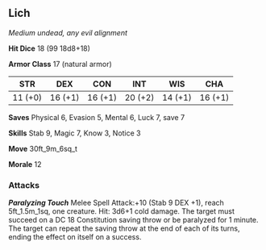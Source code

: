 ## Lich

*Medium undead, any evil alignment*

**Hit Dice** 18 (99 18d8+18)

**Armor Class** 17 (natural armor)

| STR     | DEX     | CON     | INT     | WIS     | CHA     |
|---------|---------|---------|---------|---------|---------|
| 11 (+0) | 16 (+1) | 16 (+1) | 20 (+2) | 14 (+1) | 16 (+1) |

**Saves** Physical 6, Evasion 5, Mental 6, Luck 7, save 7

**Skills** Stab 9, Magic 7, Know 3, Notice 3

**Move** 30ft\_9m\_6sq\_t

**Morale** 12

### Attacks

***Paralyzing Touch*** Melee Spell Attack:+10 (Stab 9 DEX +1), reach 5ft\_1.5m\_1sq, one creature. Hit: 3d6+1 cold damage. The target must succeed on a DC 18 Constitution saving throw or be paralyzed for 1 minute. The target can repeat the saving throw at the end of each of its turns, ending the effect on itself on a success.

